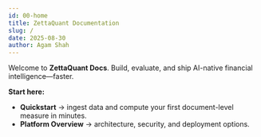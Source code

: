 ```yaml
---
id: 00-home
title: ZettaQuant Documentation
slug: /
date: 2025-08-30
author: Agam Shah
---
```



Welcome to **ZettaQuant Docs**. Build, evaluate, and ship AI-native financial intelligence—faster.

**Start here:**
- **Quickstart** → ingest data and compute your first document-level measure in minutes.
- **Platform Overview** → architecture, security, and deployment options.
